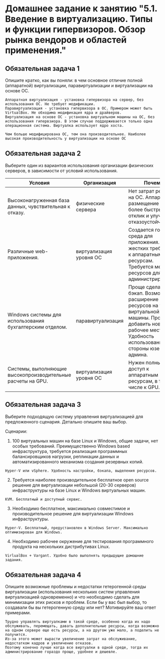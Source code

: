 # Домашнее задание к занятию "5.1. Введение в виртуализацию. Типы и функции гипервизоров. Обзор рынка вендоров и областей применения."


## Обязательная задача 1
Опишите кратко, как вы поняли: в чем основное отличие полной (аппаратной) виртуализации, паравиртуализации и виртуализации на основе ОС.
```
Аппаратная виртуализация - установка гипервизора на сервер, без использования ОС. Не требует модификации.
Паравиртуализация - установка гипервизора в ОС. Примером может быть VirtualBox. Не обходима модификация ядра и драйверов.
Виртуализация на основе ОС - установка виртуальном машины на ОС, без использования гипервзиора. В этом случае поддерживается только одна операционная система. Виртуалка использует ядро хоста.

Чем больше модифицирована ОС, тем она производительнее. Наиболее высокая производительность у виртуализации на основе ОС
```

## Обязательная задача 2
Выберите один из вариантов использования организации физических серверов, в зависимости от условий использования.

| Условия  | Организация | Почему |
| ------------- | ------------- | ------------- |
| Высоконагруженная база данных, чувствительная к отказу.  | физические сервера  | Нет затрат ресурсов на ОС. Аппаратное размещение дает более быстрый отклик и улучшает отказоустойчивость. |
| Различные web-приложения.  | виртуализация уровня ОС  | Создается готовая среда для приложения. Нет жестких требований к аппаратным ресурсам. Требуется меньше ресурсов для администрирования. |
| Windows системы для использования бухгалтерским отделом.  | паравиртуализация  | Проще сделать бэкап. Возможность расширение ресурсов на уровне виртуальной машины. Проще добавить новое рабочее место. Удобность использования со стороны юзера и админа. |
| Системы, выполняющие высокопроизводительные расчеты на GPU.  | виртуализация уровня ОС  | Нужен полный доступ к аппаратным ресурсам, в том числе к GPU.  |

## Обязательная задача 3
Выберите подходящую систему управления виртуализацией для предложенного сценария. Детально опишите ваш выбор.

Сценарии:
1) 100 виртуальных машин на базе Linux и Windows, общие задачи, нет особых требований. Преимущественно Windows based инфраструктура, требуется реализация программных балансировщиков нагрузки, репликации данных и автоматизированного механизма создания резервных копий.

```
Hyper-V или vSphere. Удобность настройки, бэкапа, выделения ресурсов.
```
2) Требуется наиболее производительное бесплатное open source решение для виртуализации небольшой (20-30 серверов) инфраструктуры на базе Linux и Windows виртуальных машин.

```
KVM. Бесплатный и доступный сервис. 
```
3) Необходимо бесплатное, максимально совместимое и производительное решение для виртуализации Windows инфраструктуры.

```
Hyper-V. Бесплатный, предустановлен в Windows Server. Максимально оптимизирован для Windows.
```
4) Необходимо рабочее окружение для тестирования программного продукта на нескольких дистрибутивах Linux.

```
VirlualBox + Vargant. Удобно было выполнять предыдущие домашние задания.
```

## Обязательная задача 4
Опишите возможные проблемы и недостатки гетерогенной среды виртуализации (использования нескольких систем управления виртуализацией одновременно) и что необходимо сделать для минимизации этих рисков и проблем. Если бы у вас был выбор, то создавали бы вы гетерогенную среду или нет? Мотивируйте ваш ответ примерами.

```
Трудно управлять виртуалками в такой среде, особенно когда их надо обслуживать, перемещать, давать дополнительные ресурсы, когда возможно на одном сервере еще есть ресурсы, а на другом уже мало, а поделить не получится.
Из-за этого может вырасти увеличение затрат на обслуживание, недостатком кадров и увеличение отказов.
Поэтому конечно лучше когда все виртуалки в одной среде, тогда их администрирование гораздо проще, удобнее и дешевле.

```
